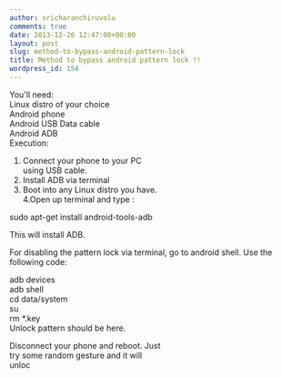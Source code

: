 ```yaml
---
author: sricharanchiruvolu
comments: true
date: 2013-12-26 12:47:00+00:00
layout: post
slug: method-to-bypass-android-pattern-lock
title: Method to bypass android pattern lock !!
wordpress_id: 154
---
```


You'll need:  
Linux distro of your choice  
Android phone  
Android USB Data cable  
Android ADB  
Execution:  
1. Connect your phone to your PC  
using USB cable.  
2. Install ADB via terminal  
3. Boot into any Linux distro you have.  
4.Open up terminal and type :  
  
sudo apt-get install android-tools-adb  
  
This will install ADB.  
  
For disabling the pattern lock via terminal, go to android shell. Use the following code:  
  
adb devices  
adb shell  
cd data/system  
su  
rm *.key  
Unlock pattern should be here.  
  
Disconnect your phone and reboot. Just  
try some random gesture and it will  
unloc
